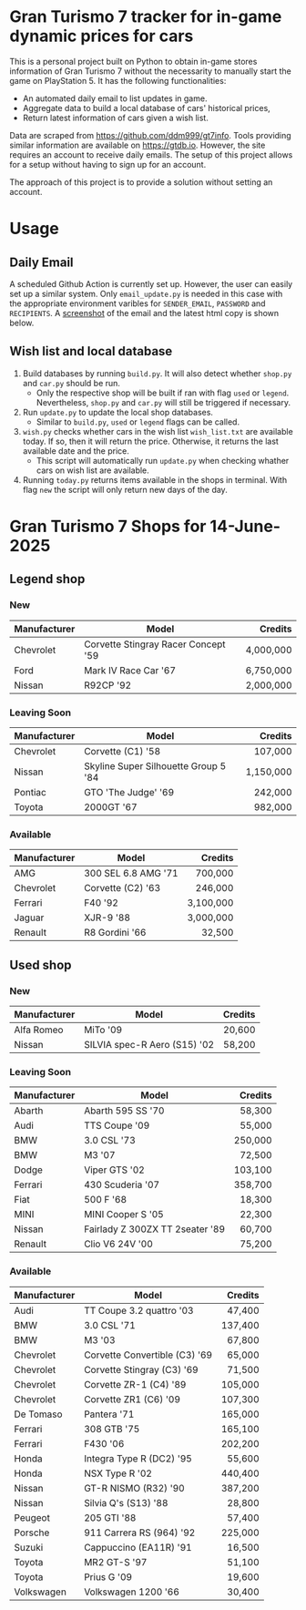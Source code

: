 # Gran Turismo 7 tracker for in-game dynamic prices for cars

This is a personal project built on Python to obtain in-game stores information of Gran Turismo 7 without the necessarity to manually start the game on PlayStation 5. It has the following functionalities:

- An automated daily email to list updates in game.
- Aggregate data to build a local database of cars' historical prices,
- Return latest information of cars given a wish list.

Data are scraped from https://github.com/ddm999/gt7info. Tools providing similar information are available on https://gtdb.io. However, the site requires an account to receive daily emails. The setup of this project allows for a setup without having to sign up for an account.

The approach of this project is to provide a solution without setting an account.

# Usage

## Daily Email

A scheduled Github Action is currently set up. However, the user can easily set up a similar system. Only `email_update.py` is needed in this case with the appropriate environment varibles for `SENDER_EMAIL`, `PASSWORD` and `RECIPIENTS`. A [screenshot](https://raw.githubusercontent.com/marcohoucheng/Gran-Turismo-7-Price-Tracker/main/data/email_screenshot.png) of the email and the latest html copy is shown below.

## Wish list and local database

1. Build databases by running `build.py`. It will also detect whether `shop.py` and `car.py` should be run.
    - Only the respective shop will be built if ran with flag `used` or `legend`. Nevertheless, `shop.py` and `car.py` will still be triggered if necessary.
2. Run `update.py` to update the local shop databases.
    - Similar to `build.py`, `used` or `legend` flags can be called.
3. `wish.py` checks whether cars in the wish list `wish_list.txt` are available today. If so, then it will return the price. Otherwise, it returns the last available date and the price.
    - This script will automatically run `update.py` when checking whather cars on wish list are available.
4. Running `today.py` returns items available in the shops in terminal. With flag `new` the script will only return new days of the day.


# Gran Turismo 7 Shops for 14-June-2025



## Legend shop

### New
 | Manufacturer | Model | Credits |
 | --- | --- | --: |
|Chevrolet|Corvette Stingray Racer Concept '59|4,000,000|
|Ford|Mark IV Race Car '67|6,750,000|
|Nissan|R92CP '92|2,000,000|

### Leaving Soon
 | Manufacturer | Model | Credits |
 | --- | --- | --: |
|Chevrolet|Corvette (C1) '58|107,000|
|Nissan|Skyline Super Silhouette Group 5 '84|1,150,000|
|Pontiac|GTO 'The Judge' '69|242,000|
|Toyota|2000GT '67|982,000|

### Available
 | Manufacturer | Model | Credits |
 | --- | --- | --: |
|AMG|300 SEL 6.8 AMG '71|700,000|
|Chevrolet|Corvette (C2) '63|246,000|
|Ferrari|F40 '92|3,100,000|
|Jaguar|XJR-9 '88|3,000,000|
|Renault|R8 Gordini '66|32,500|


## Used shop

### New
 | Manufacturer | Model | Credits |
 | --- | --- | --: |
|Alfa Romeo|MiTo '09|20,600|
|Nissan|SILVIA spec-R Aero (S15) '02|58,200|

### Leaving Soon
 | Manufacturer | Model | Credits |
 | --- | --- | --: |
|Abarth|Abarth 595 SS '70|58,300|
|Audi|TTS Coupe '09|55,000|
|BMW|3.0 CSL '73|250,000|
|BMW|M3 '07|72,500|
|Dodge|Viper GTS '02|103,100|
|Ferrari|430 Scuderia '07|358,700|
|Fiat|500 F '68|18,300|
|MINI|MINI Cooper S '05|22,300|
|Nissan|Fairlady Z 300ZX TT 2seater '89|60,700|
|Renault|Clio V6 24V '00|75,200|

### Available
 | Manufacturer | Model | Credits |
 | --- | --- | --: |
|Audi|TT Coupe 3.2 quattro '03|47,400|
|BMW|3.0 CSL '71|137,400|
|BMW|M3 '03|67,800|
|Chevrolet|Corvette Convertible (C3) '69|65,000|
|Chevrolet|Corvette Stingray (C3) '69|71,500|
|Chevrolet|Corvette ZR-1 (C4) '89|105,000|
|Chevrolet|Corvette ZR1 (C6) '09|107,300|
|De Tomaso|Pantera '71|165,000|
|Ferrari|308 GTB '75|165,100|
|Ferrari|F430 '06|202,200|
|Honda|Integra Type R (DC2) '95|55,600|
|Honda|NSX Type R '02|440,400|
|Nissan|GT-R NISMO (R32) '90|387,200|
|Nissan|Silvia Q's (S13) '88|28,800|
|Peugeot|205 GTI '88|57,400|
|Porsche|911 Carrera RS (964) '92|225,000|
|Suzuki|Cappuccino (EA11R) '91|16,500|
|Toyota|MR2 GT-S '97|51,100|
|Toyota|Prius G '09|19,600|
|Volkswagen|Volkswagen 1200 '66|30,400|
